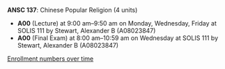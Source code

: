 **ANSC 137**: Chinese Popular Religion (4 units)

- **A00** (Lecture) at 9:00 am–9:50 am on Monday, Wednesday, Friday at SOLIS 111 by Stewart, Alexander B (A08023847)
- **A00** (Final Exam) at 8:00 am–10:59 am on Wednesday at SOLIS 111 by Stewart, Alexander B (A08023847)

[Enrollment numbers over time](./ANSC137.tsv)
